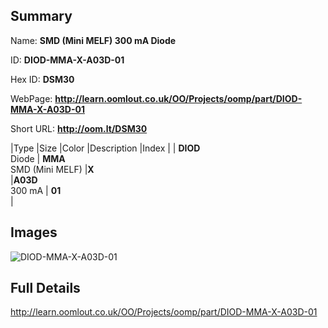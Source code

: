 

## Summary
 
Name: __SMD (Mini MELF) 300 mA Diode__

ID: __DIOD-MMA-X-A03D-01__

Hex ID: __DSM30__

WebPage: __http://learn.oomlout.co.uk/OO/Projects/oomp/part/DIOD-MMA-X-A03D-01__

Short URL: __http://oom.lt/DSM30__


|Type   |Size   |Color   |Description   |Index   |
| __DIOD__ <br>Diode  | __MMA__<br>SMD (Mini MELF)   |__X__<br>    |__A03D__<br>300 mA    | __01__<br>  |


## Images
![DIOD-MMA-X-A03D-01](http://oomlout.com/oomp-gen/parts/DIOD-MMA-X-A03D-01/DIOD-MMA-X-A03D-01_420.jpg)

## Full Details

 http://learn.oomlout.co.uk/OO/Projects/oomp/part/DIOD-MMA-X-A03D-01

